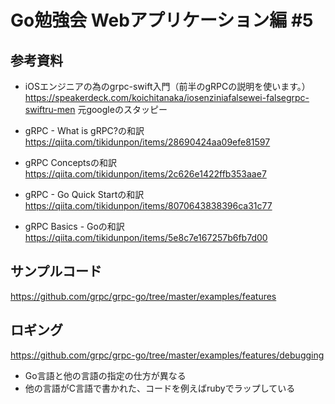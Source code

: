 # Go勉強会 Webアプリケーション編 #5

## 参考資料
- iOSエンジニアの為のgrpc-swift入門（前半のgRPCの説明を使います。）
https://speakerdeck.com/koichitanaka/iosenziniafalsewei-falsegrpc-swiftru-men
元googleのスタッピー

- gRPC - What is gRPC?の和訳
https://qiita.com/tikidunpon/items/28690424aa09efe81597

- gRPC Conceptsの和訳
https://qiita.com/tikidunpon/items/2c626e1422ffb353aae7

- gRPC - Go Quick Startの和訳
https://qiita.com/tikidunpon/items/8070643838396ca31c77

- gRPC Basics - Goの和訳
https://qiita.com/tikidunpon/items/5e8c7e167257b6fb7d00

## サンプルコード
https://github.com/grpc/grpc-go/tree/master/examples/features

## ロギング
https://github.com/grpc/grpc-go/tree/master/examples/features/debugging
- Go言語と他の言語の指定の仕方が異なる
- 他の言語がC言語で書かれた、コードを例えばrubyでラップしている